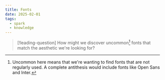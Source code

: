 ```yaml
---
title: Fonts
date: 2025-02-01
tags:
  - spark
  - knowledge
---
```

> [!leading-question]
> How might we discover uncommon[^1] fonts that match the aesthetic we're looking for?

[^1]: Uncommon here means that we're wanting to find fonts that are not regularly used. A complete antithesis would include fonts like Open Sans and Inter.
